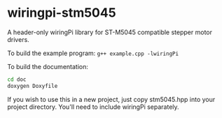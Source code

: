 # wiringpi-stm5045
A header-only wiringPi library for ST-M5045 compatible stepper motor drivers.

To build the example program: `g++ example.cpp -lwiringPi`

To build the documentation:
```bash
cd doc
doxygen Doxyfile
```

If you wish to use this in a new project, just copy stm5045.hpp 
into your project directory. You'll need to include wiringPi separately.
